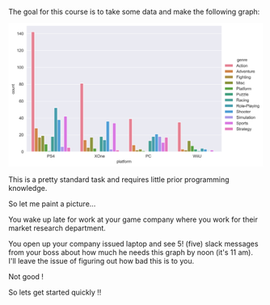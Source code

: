 
The goal for this course is to take some data and make the following graph:

![graph](../../../common/resources/images/sample.png)

This is a pretty standard task and requires little prior programming knowledge.  

So let me paint a picture...

You wake up late for work at your game company where you work for their market research department.  

You open up your company issued laptop and see 5! (five) slack messages from your boss about how much he needs this graph by noon (it's 11 am).  
I'll leave the issue of figuring out how bad this is to you.
<div class="hint">
Not good !
</div>

So lets get started quickly !!
